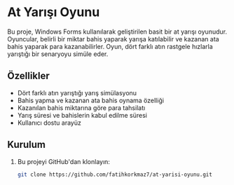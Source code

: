 # At Yarışı Oyunu

Bu proje, Windows Forms kullanılarak geliştirilen basit bir at yarışı oyunudur. Oyuncular, belirli bir miktar bahis yaparak yarışa katılabilir ve kazanan ata bahis yaparak para kazanabilirler. Oyun, dört farklı atın rastgele hızlarla yarıştığı bir senaryoyu simüle eder.

## Özellikler

- Dört farklı atın yarıştığı yarış simülasyonu
- Bahis yapma ve kazanan ata bahis oynama özelliği
- Kazanılan bahis miktarına göre para tahsilatı
- Yarış süresi ve bahislerin kabul edilme süresi
- Kullanıcı dostu arayüz

## Kurulum

1. Bu projeyi GitHub'dan klonlayın:
   ```bash
   git clone https://github.com/fatihkorkmaz7/at-yarisi-oyunu.git